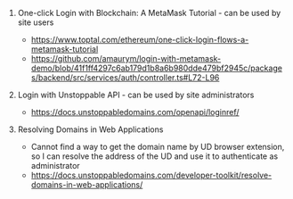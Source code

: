 1. One-click Login with Blockchain: A MetaMask Tutorial - can be used by site users
    - https://www.toptal.com/ethereum/one-click-login-flows-a-metamask-tutorial
    - https://github.com/amaurym/login-with-metamask-demo/blob/41f1ff4297c6ab179d1b8a6b980dde479bf2945c/packages/backend/src/services/auth/controller.ts#L72-L96

2. Login with Unstoppable API - can be used by site administrators
    - https://docs.unstoppabledomains.com/openapi/loginref/

3. Resolving Domains in Web Applications
    - Cannot find a way to get the domain name by UD browser extension, so I can resolve the address of the UD and use it to authenticate as administrator
    - https://docs.unstoppabledomains.com/developer-toolkit/resolve-domains-in-web-applications/